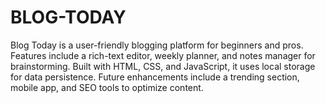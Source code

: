 # BLOG-TODAY
Blog Today is a user-friendly blogging platform for beginners and pros. Features include a rich-text editor, weekly planner, and notes manager for brainstorming. Built with HTML, CSS, and JavaScript, it uses local storage for data persistence. Future enhancements include a trending section, mobile app, and SEO tools to optimize content.
